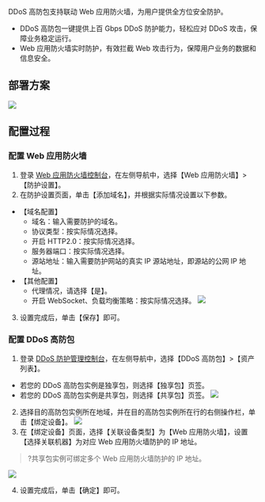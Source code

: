 DDoS 高防包支持联动 Web 应用防火墙，为用户提供全方位安全防护。
- DDoS 高防包一键提供上百 Gbps DDoS 防护能力，轻松应对 DDoS 攻击，保障业务稳定运行。
- Web 应用防火墙实时防护，有效拦截 Web 攻击行为，保障用户业务的数据和信息安全。

## 部署方案
![](https://main.qcloudimg.com/raw/ee33e9c7fc15fdb97cfe784dade3a20f.png)

## 配置过程
### 配置 Web 应用防火墙
1. 登录 [Web 应用防火墙控制台](https://console.cloud.tencent.com/guanjia/waf/overview)，在左侧导航中，选择【Web 应用防火墙】>【防护设置】。
2. 在防护设置页面，单击【添加域名】，并根据实际情况设置以下参数。
 - 【域名配置】
    - 域名：输入需要防护的域名。
    - 协议类型：按实际情况选择。
    - 开启 HTTP2.0：按实际情况选择。
    - 服务器端口：按实际情况选择。
    - 源站地址：输入需要防护网站的真实 IP 源站地址，即源站的公网 IP 地址。
 - 【其他配置】
    - 代理情况，请选择【是】。
    - 开启 WebSocket、负载均衡策略：按实际情况选择。
 ![](https://main.qcloudimg.com/raw/9dbd07bff87fb60c37d537a69b62fc4e.png)
3. 设置完成后，单击【保存】即可。

### 配置 DDoS 高防包
1. 登录 [DDoS 防护管理控制台](https://console.cloud.tencent.com/dayu/overview)，在左侧导航中，选择【DDoS 高防包】>【资产列表】。
 - 若您的 DDoS 高防包实例是独享包，则选择【独享包】页签。
 - 若您的 DDoS 高防包实例是共享包，则选择【共享包】页签。
 ![](https://main.qcloudimg.com/raw/d099f26f05047950267696dca78900d5.png)
2. 选择目的高防包实例所在地域，并在目的高防包实例所在行的右侧操作栏，单击【绑定设备】。
![](https://main.qcloudimg.com/raw/17f94d9b5c4b5cd927d52d1a1036560b.png)
3. 在【绑定设备】页面，选择【关联设备类型】为【Web 应用防火墙】，设置【选择关联机器】为对应 Web 应用防火墙防护的 IP 地址。 
 >?共享包实例可绑定多个 Web 应用防火墙防护的 IP 地址。
 
 ![](https://main.qcloudimg.com/raw/6a9cfb91b61adaca6ca19829596b7f6a.png)
 
4. 设置完成后，单击【确定】即可。

